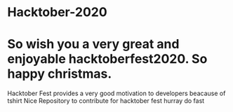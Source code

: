 # Hacktober-2020

So wish you a very great and enjoyable hacktoberfest2020.
So happy christmas.
=======

Hacktober Fest provides a very good motivation to developers
beacause of tshirt
Nice Repository to contribute for hacktober fest
hurray
do fast


